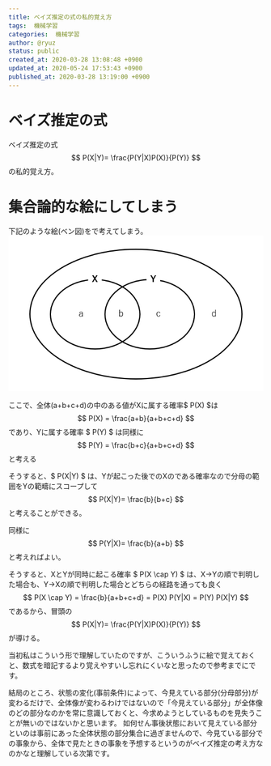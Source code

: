 ```yaml
---
title: ベイズ推定の式の私的覚え方
tags:  機械学習
categories:  機械学習
author: @ryuz
status: public
created_at: 2020-03-28 13:08:48 +0900
updated_at: 2020-05-24 17:53:43 +0900
published_at: 2020-03-28 13:19:00 +0900
---
```

# ベイズ推定の式

ベイズ推定の式
$$ P(X|Y)= \frac{P(Y|X)P(X)}{P(Y)} $$
の私的覚え方。

# 集合論的な絵にしてしまう
下記のような絵(ベン図)をで考えてしまう。
![undefined.jpg](images/2020_03_28_13_08_48/3b3581ceae8312fe6f238d65bb469020.png)

ここで、全体(a+b+c+d)の中のある値がXに属する確率$ P(X) $は
$$ P(X) = \frac{a+b}{a+b+c+d} $$
であり、Yに属する確率 $ P(Y) $ は同様に
$$ P(Y) = \frac{b+c}{a+b+c+d} $$
と考える

そうすると、$ P(X|Y) $ は、Yが起こった後でのXのである確率なので分母の範囲をYの範疇にスコープして
$$  P(X|Y)= \frac{b}{b+c} $$
と考えることができる。

同様に
$$  P(Y|X)= \frac{b}{a+b} $$
と考えればよい。

そうすると、XとYが同時に起こる確率 $ P(X \cap Y) $ は、X→Yの順で判明した場合も、Y→Xの順で判明した場合とどちらの経路を通っても良く
$$ P(X \cap Y) = \frac{b}{a+b+c+d} = P(X) P(Y|X) = P(Y) P(X|Y) $$
であるから、冒頭の
$$ P(X|Y)= \frac{P(Y|X)P(X)}{P(Y)} $$
が導ける。

当初私はこういう形で理解していたのですが、こういうふうに絵で覚えておくと、数式を暗記するより覚えやすいし忘れにくいなと思ったので参考までにです。

結局のところ、状態の変化(事前条件)によって、今見えている部分(分母部分)が変わるだけで、全体像が変わるわけではないので「今見えている部分」が全体像のどの部分なのかを常に意識しておくと、今求めようとしているものを見失うことが無いのではないかと思います。
如何せん事後状態において見えている部分といのは事前にあった全体状態の部分集合に過ぎませんので、今見ている部分での事象から、全体で見たときの事象を予想するというのがベイズ推定の考え方なのかなと理解している次第です。

